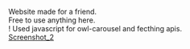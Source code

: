 Website made for a friend.<br/>
Free to use anything here.<br/>!
Used javascript for owl-carousel and fecthing apis.<br/>
[Screenshot_2](https://user-images.githubusercontent.com/51057957/183091405-fa4f5042-fb2d-4a83-bab9-7fbf937cd494.png)
